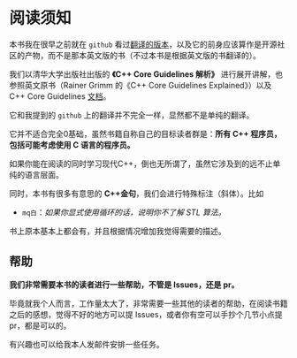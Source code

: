 # 阅读须知

本书我在很早之前就在 `github` 看过[翻译的版本](https://github.com/lynnboy/CppCoreGuidelines-zh-CN)，以及它的前身应该算作是开源社区的产物，而不是那本英文版的书（不过本书是根据英文版的书翻译的）。

我们以清华大学出版社出版的 **《C++ Core Guidelines 解析》** 进行展开讲解，也参照英文原书（Rainer Grimm 的《C++ Core Guidelines Explained》）以及 C++ Core Guidelines [文档](https://github.com/isocpp/CppCoreGuidelines/blob/master/CppCoreGuidelines.md#c-core-guidelines)。

它和我提到的 `github` 上的翻译并不完全一样，显然都不是单纯的翻译。

它并不适合完全0基础，虽然书籍自称自己的目标读者群是：**所有 C++ 程序员，包括可能考虑使用 C 语言的程序员。**

如果你能在阅读的同时学习现代C++，倒也无所谓了，虽然它涉及到的远不止单纯的语言层面。

同时，本书有很多有意思的 **C++金句**，我们会进行特殊标注（斜体）。比如

- `mq白`：*如果你显式使用循环的话，说明你不了解 STL 算法。*

书上原本基本上都会有，并且根据情况增加我觉得需要的描述。

## 帮助

**我们非常需要本书的读者进行一些帮助，不管是 Issues，还是 pr。**

毕竟就我个人而言，工作量太大了，非常需要一些其他的读者的帮助，在阅读书籍之后的感想，觉得不好的地方可以提 Issues，或者你有空可以手抄个几节小点提 pr，都是可以的。

有兴趣也可以给我本人发邮件安排一些任务。
